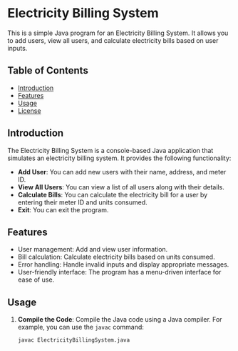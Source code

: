 # Electricity Billing System

This is a simple Java program for an Electricity Billing System. It allows you to add users, view all users, and calculate electricity bills based on user inputs.

## Table of Contents
- [Introduction](#introduction)
- [Features](#features)
- [Usage](#usage)
- [License](#license)

## Introduction

The Electricity Billing System is a console-based Java application that simulates an electricity billing system. It provides the following functionality:

- **Add User**: You can add new users with their name, address, and meter ID.
- **View All Users**: You can view a list of all users along with their details.
- **Calculate Bills**: You can calculate the electricity bill for a user by entering their meter ID and units consumed.
- **Exit**: You can exit the program.

## Features

- User management: Add and view user information.
- Bill calculation: Calculate electricity bills based on units consumed.
- Error handling: Handle invalid inputs and display appropriate messages.
- User-friendly interface: The program has a menu-driven interface for ease of use.

## Usage

1. **Compile the Code**: Compile the Java code using a Java compiler. For example, you can use the `javac` command:

   ```bash
   javac ElectricityBillingSystem.java
